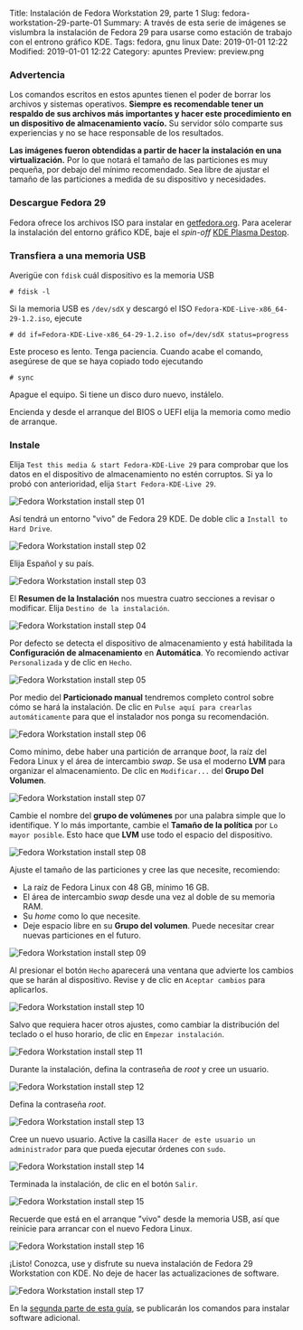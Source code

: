 Title: Instalación de Fedora Workstation 29, parte 1
Slug: fedora-workstation-29-parte-01
Summary: A través de esta serie de imágenes se vislumbra la instalación de Fedora 29 para usarse como estación de trabajo con el entrono gráfico KDE.
Tags: fedora, gnu linux
Date: 2019-01-01 12:22
Modified: 2019-01-01 12:22
Category: apuntes
Preview: preview.png


### Advertencia

Los comandos escritos en estos apuntes tienen el poder de borrar los archivos y sistemas operativos. **Siempre es recomendable tener un respaldo de sus archivos más importantes y hacer este procedimiento en un dispositivo de almacenamiento vacío.** Su servidor sólo comparte sus experiencias y no se hace responsable de los resultados.

**Las imágenes fueron obtendidas a partir de hacer la instalación en una virtualización.** Por lo que notará el tamaño de las particiones es muy pequeña, por debajo del mínimo recomendado. Sea libre de ajustar el tamaño de las particiones a medida de su dispositivo y necesidades.

### Descargue Fedora 29

Fedora ofrece los archivos ISO para instalar en [getfedora.org](https://getfedora.org/). Para acelerar la instalación del entorno gráfico KDE, baje el _spin-off_ [KDE Plasma Destop](https://spins.fedoraproject.org/kde/).

### Transfiera a una memoria USB

Averigüe con `fdisk` cuál dispositivo es la memoria USB

    # fdisk -l

Si la memoria USB es `/dev/sdX` y descargó el ISO `Fedora-KDE-Live-x86_64-29-1.2.iso`, ejecute

    # dd if=Fedora-KDE-Live-x86_64-29-1.2.iso of=/dev/sdX status=progress

Este proceso es lento. Tenga paciencia. Cuando acabe el comando, asegúrese de que se haya copiado todo ejecutando

	# sync

Apague el equipo. Si tiene un disco duro nuevo, instálelo.

Encienda y desde el arranque del BIOS o UEFI elija la memoria como medio de arranque.

### Instale

Elija `Test this media & start Fedora-KDE-Live 29` para comprobar que los datos en el dispositivo de almacenamiento no estén corruptos. Si ya lo probó con anterioridad, elija `Start Fedora-KDE-Live 29`.

<img class="img-fluid" src="fedora-workstation-29-kde-install-01.png" alt="Fedora Workstation install step 01">

Así tendrá un entorno "vivo" de Fedora 29 KDE. De doble clic a `Install to Hard Drive`.

<img class="img-fluid" src="fedora-workstation-29-kde-install-02.jpg" alt="Fedora Workstation install step 02">

Elija Español y su país.

<img class="img-fluid" src="fedora-workstation-29-kde-install-03.png" alt="Fedora Workstation install step 03">

El **Resumen de la Instalación** nos muestra cuatro secciones a revisar o modificar. Elija `Destino de la instalación`.

<img class="img-fluid" src="fedora-workstation-29-kde-install-04.png" alt="Fedora Workstation install step 04">

Por defecto se detecta el dispositivo de almacenamiento y está habilitada la **Configuración de almacenamiento** en **Automática**. Yo recomiendo activar `Personalizada` y de clic en `Hecho`.

<img class="img-fluid" src="fedora-workstation-29-kde-install-05.png" alt="Fedora Workstation install step 05">

Por medio del **Particionado manual** tendremos completo control sobre cómo se hará la instalación. De clic en `Pulse aquí para crearlas automáticamente` para que el instalador nos ponga su recomendación.

<img class="img-fluid" src="fedora-workstation-29-kde-install-06.png" alt="Fedora Workstation install step 06">

Como mínimo, debe haber una partición de arranque _boot_, la raíz del Fedora Linux y el área de intercambio _swap_. Se usa el moderno **LVM** para organizar el almacenamiento. De clic en `Modificar...` del **Grupo Del Volumen**.

<img class="img-fluid" src="fedora-workstation-29-kde-install-07.png" alt="Fedora Workstation install step 07">

Cambie el nombre del **grupo de volúmenes** por una palabra simple que lo identifique. Y lo más importante, cambie el **Tamaño de la política** por `Lo mayor posible`. Esto hace que **LVM** use todo el espacio del dispositivo.

<img class="img-fluid" src="fedora-workstation-29-kde-install-08.png" alt="Fedora Workstation install step 08">

Ajuste el tamaño de las particiones y cree las que necesite, recomiendo:

* La raíz de Fedora Linux con 48 GB, mínimo 16 GB.
* El área de intercambio _swap_ desde una vez al doble de su memoria RAM.
* Su _home_ como lo que necesite.
* Deje espacio libre en su **Grupo del volumen**. Puede necesitar crear nuevas particiones en el futuro.

<img class="img-fluid" src="fedora-workstation-29-kde-install-09.png" alt="Fedora Workstation install step 09">

Al presionar el botón `Hecho` aparecerá una ventana que advierte los cambios que se harán al dispositivo. Revise y de clic en `Aceptar cambios` para aplicarlos.

<img class="img-fluid" src="fedora-workstation-29-kde-install-10.png" alt="Fedora Workstation install step 10">

Salvo que requiera hacer otros ajustes, como cambiar la distribución del teclado o el huso horario, de clic en `Empezar instalación`.

<img class="img-fluid" src="fedora-workstation-29-kde-install-11.png" alt="Fedora Workstation install step 11">

Durante la instalación, defina la contraseña de _root_ y cree un usuario.

<img class="img-fluid" src="fedora-workstation-29-kde-install-12.png" alt="Fedora Workstation install step 12">

Defina la contraseña _root_.

<img class="img-fluid" src="fedora-workstation-29-kde-install-13.png" alt="Fedora Workstation install step 13">

Cree un nuevo usuario. Active la casilla `Hacer de este usuario un administrador` para que pueda ejecutar órdenes con `sudo`.

<img class="img-fluid" src="fedora-workstation-29-kde-install-14.png" alt="Fedora Workstation install step 14">

Terminada la instalación, de clic en el botón `Salir`.

<img class="img-fluid" src="fedora-workstation-29-kde-install-15.png" alt="Fedora Workstation install step 15">

Recuerde que está en el arranque "vivo" desde la memoria USB, así que reinicie para arrancar con el nuevo Fedora Linux.

<img class="img-fluid" src="fedora-workstation-29-kde-install-16.jpg" alt="Fedora Workstation install step 16">

¡Listo! Conozca, use y disfrute su nueva instalación de Fedora 29 Workstation con KDE. No deje de hacer las actualizaciones de software.

<img class="img-fluid" src="fedora-workstation-29-kde-install-17.jpg" alt="Fedora Workstation install step 17">

En la [segunda parte de esta guía]({filename}/apuntes/fedora-workstation-29-parte-02/fedora-workstation-29-parte-02.md), se publicarán los comandos para instalar software adicional.
